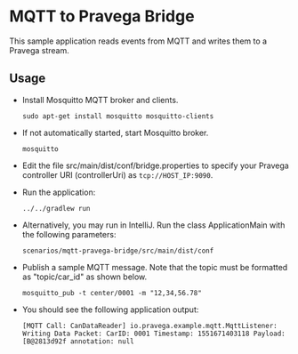 # MQTT to Pravega Bridge

This sample application reads events from MQTT and writes them to a Pravega stream.

## Usage

- Install Mosquitto MQTT broker and clients.
  ```
  sudo apt-get install mosquitto mosquitto-clients
  ```

- If not automatically started, start Mosquitto broker.
  ```
  mosquitto
  ```

- Edit the file src/main/dist/conf/bridge.properties
  to specify your Pravega controller URI (controllerUri) as
  `tcp://HOST_IP:9090`.

- Run the application:
  ```
  ../../gradlew run
  ```

- Alternatively, you may run in IntelliJ.
  Run the class ApplicationMain with the following parameters:
  ```
  scenarios/mqtt-pravega-bridge/src/main/dist/conf
  ```

- Publish a sample MQTT message.
  Note that the topic must be formatted as "topic/car_id" as shown below.
  ```
  mosquitto_pub -t center/0001 -m "12,34,56.78"
  ```

- You should see the following application output:
  ```
  [MQTT Call: CanDataReader] io.pravega.example.mqtt.MqttListener: Writing Data Packet: CarID: 0001 Timestamp: 1551671403118 Payload: [B@2813d92f annotation: null
  ```
